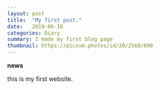 ```yaml
---
layout: post
title:  "My first post."
date:   2019-06-16
categories: Diary
summary: I made my first blog page
thumbnail: https://picsum.photos/id/20/2560/600
---
```



**news**  

this is my first website.